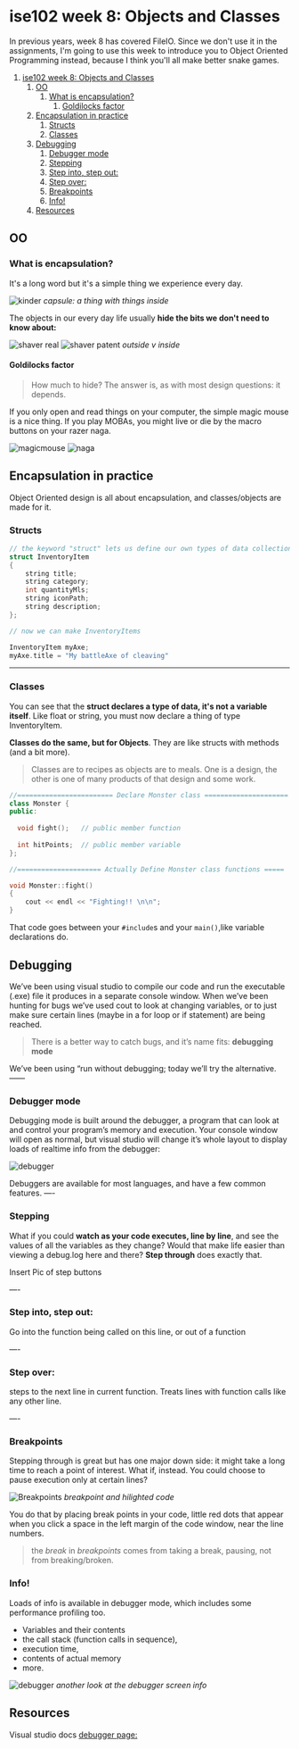 # ise102 week 8:  Objects and Classes

In previous years, week 8 has covered FileIO. Since we don't use it in the assignments, I'm going to use this week to introduce you to Object Oriented Programming instead, because I think you'll all make better snake games.


<!-- @import "[TOC]" {cmd="toc" depthFrom=1 depthTo=6 orderedList=false} -->

<!-- code_chunk_output -->

1. [ise102 week 8: Objects and Classes](#ise102-week-8-objects-and-classes)
   1. [OO](#oo)
      1. [What is encapsulation?](#what-is-encapsulation)
         1. [Goldilocks factor](#goldilocks-factor)
   2. [Encapsulation in practice](#encapsulation-in-practice)
      1. [Structs](#structs)
      2. [Classes](#classes)
   3. [Debugging](#debugging)
      1. [Debugger mode](#debugger-mode)
      2. [Stepping](#stepping)
      3. [Step into, step out:](#step-into-step-out)
      4. [Step over:](#step-over)
      5. [Breakpoints](#breakpoints)
      6. [Info!](#info)
   4. [Resources](#resources)

<!-- /code_chunk_output -->

## OO

### What is encapsulation? 

It's a long word but it's a simple thing we experience every day. 

![kinder](assets/week8/kinder_surprise.jpg)
_capsule: a thing with things inside_

The objects in our every day life usually **hide the bits we don't need to know about:**

![shaver real](assets/week8/shaver_real.jpg)
![shaver patent](assets/week8/shaver_patent.jpg)
_outside v inside_

#### Goldilocks factor

> How much to hide? The answer is, as with most design questions: it depends.

 If you only open and read things on your computer, the simple magic mouse is a nice thing. If you play MOBAs, you might live or die by the macro buttons on your razer naga. 
 

![magicmouse](assets/week8/mouse_magic.jpg)
![naga](assets/week8/mouse_naga.jpg)

## Encapsulation in practice

Object Oriented design is all about encapsulation, and classes/objects are made for it.

### Structs

```cpp
// the keyword "struct" lets us define our own types of data collections.
struct InventoryItem
{  
	string title;
	string category;
	int quantityMls;
	string iconPath;
	string description;
};

// now we can make InventoryItems

InventoryItem myAxe;
myAxe.title = "My battleAxe of cleaving"
```
___

### Classes

You can see that the **struct declares a type of data, it's not a variable itself**. Like float or string, you must now declare a thing of type InventoryItem.

**Classes do the same, but for Objects**. They are like structs with methods (and a bit more).

> Classes are to recipes as objects are to meals. One is a design, the other is one of many products of that design and some work. 

```cpp
//======================== Declare Monster class =====================
class Monster {
public:
  
  void fight();   // public member function
  
  int hitPoints;  // public member variable
};

//===================== Actually Define Monster class functions =====

void Monster::fight()
{
	cout << endl << "Fighting!! \n\n";
}
```
That code goes between your `#include`s and your `main()`,like variable declarations do.

## Debugging

We’ve been using visual studio to compile our code and run the executable (.exe) file it produces in a separate console window. 
When we’ve been hunting for bugs we’ve used cout to look at changing variables, or to just make sure certain lines (maybe in a for loop or if statement) are being reached.

> There is a better way to catch bugs, and it’s name fits: **debugging mode**

We’ve been using “run without debugging; today we’ll try the alternative.
——
### Debugger mode 

Debugging mode is built around the debugger, a program that can look at and control your program’s memory and execution. Your console window will open as normal, but visual studio will change it’s whole layout to display loads of realtime info from the debugger:

![debugger](https://www.hanselman.com/blog/content/binary/Windows-Live-Writer/4915fd631fa1_14EEA/image_3.png)

Debuggers are available for most languages, and have a few common features.
—-
### Stepping  
What if you could **watch as your code executes, line by line**, and see the values of all the variables as they change? Would that make life easier than viewing a debug.log here and there?
**Step through** does exactly that.

Insert Pic of step buttons

—-
### Step into, step out:
Go into the function being called on this line, or out of a function

—-

### Step over: 
steps to the next line in current function. Treats lines with function calls like any other line.

—-

###  Breakpoints 

Stepping through is great but has one major down side: it might take a long time to reach a point of interest. What if, instead. You could choose to pause execution only at certain lines?

![Breakpoints](/assets/week8/breakpoint.jpg)
_breakpoint and hilighted code_

You do that by placing break points in your code, little red dots that appear when you click a space in the left margin of the code window, near the line numbers.

> the _break_ in _breakpoints_ comes from taking a break, pausing, not from breaking/broken.

###  Info!

Loads of info is available in debugger mode, which includes some performance profiling too. 

* Variables and their contents
* the call stack (function calls in sequence), 
* execution time, 
* contents of actual memory 
* more.

![debugger](https://www.hanselman.com/blog/content/binary/Windows-Live-Writer/4915fd631fa1_14EEA/image_3.png)
_another look at the debugger screen info_

##  Resources

Visual studio docs [debugger page:](https://docs.microsoft.com/en-us/visualstudio/debugger/navigating-through-code-with-the-debugger?view=vs-2019)
